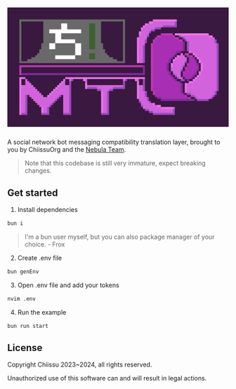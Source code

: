 # ![banner](./assets/banner.png)

A social network bot messaging compatibility translation layer, brought to you by ChiissuOrg and the [Nebula Team](https://discord.gg/7RdABJhQss).

> Note that this codebase is still very immature, expect breaking changes.

## Get started

1. Install dependencies

```sh
bun i
```

> I'm a bun user myself, but you can also package manager of your choice.
> \- Frox

2. Create .env file

```sh
bun genEnv
```

3. Open .env file and add your tokens

```sh
nvim .env
```

4. Run the example

```sh
bun run start
```

## License

Copyright Chiissu 2023~2024, all rights reserved.

Unauthorized use of this software can and will result in legal actions.
